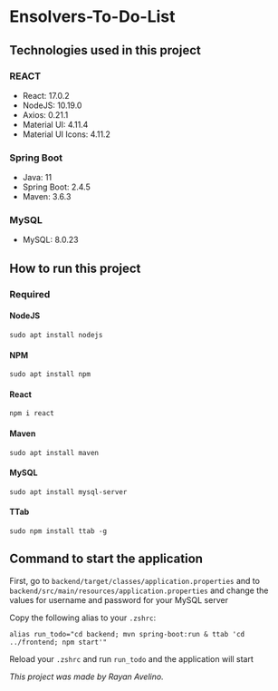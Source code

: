 # Ensolvers-To-Do-List

## Technologies used in this project
### REACT
- React: 17.0.2
- NodeJS: 10.19.0
- Axios: 0.21.1
- Material UI: 4.11.4
- Material UI Icons: 4.11.2

### Spring Boot
- Java: 11
- Spring Boot: 2.4.5
- Maven: 3.6.3

### MySQL
- MySQL: 8.0.23

## How to run this project

### Required

#### NodeJS
`sudo apt install nodejs`

#### NPM
`sudo apt install npm`

#### React
`npm i react`

#### Maven
`sudo apt install maven`

#### MySQL
`sudo apt install mysql-server`

#### TTab
`sudo npm install ttab -g`


## Command to start the application
First, go to `backend/target/classes/application.properties` and to `backend/src/main/resources/application.properties` and change the values for username and password for your MySQL server

Copy the following alias to your `.zshrc`:

`alias run_todo="cd backend; mvn spring-boot:run & ttab 'cd ../frontend; npm start'"`

Reload your `.zshrc` and run `run_todo` and the application will start

*This project was made by Rayan Avelino.*